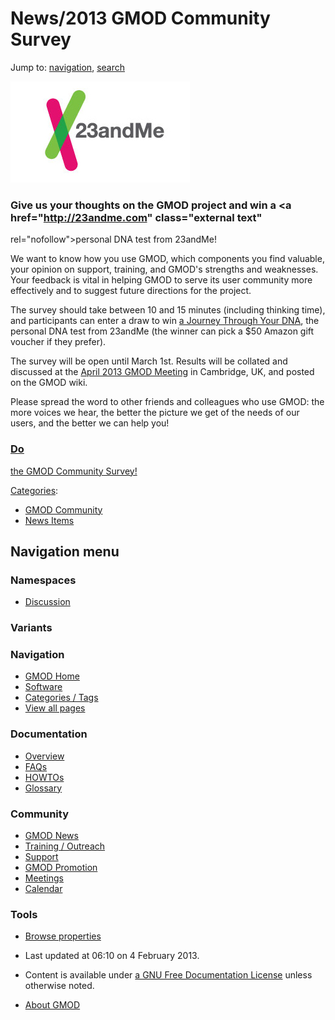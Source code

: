 



<span id="top"></span>




# <span dir="auto">News/2013 GMOD Community Survey</span>






Jump to: [navigation](#mw-navigation), [search](#p-search)




<a href="http://23andme.com" rel="nofollow" title="23andMe"><img
src="https://raw.githubusercontent.com/GMOD/gmod.github.io/main/mediawiki/images/f/f5/23andme-logo.jpg" width="287"
height="162" alt="23andMe" /></a>



### <span id="Give_us_your_thoughts_on_the_GMOD_project_and_win_a_personal_DNA_test_from_23andMe.21" class="mw-headline">Give us your thoughts on the GMOD project and win a <a href="http://23andme.com" class="external text"
rel="nofollow">personal DNA test from 23andMe</a>!</span>

We want to know how you use GMOD, which components you find valuable,
your opinion on support, training, and GMOD's strengths and weaknesses.
Your feedback is vital in helping GMOD to serve its user community more
effectively and to suggest future directions for the project.

  
The survey should take between 10 and 15 minutes (including thinking
time), and participants can enter a draw to win
<a href="https://www.23andme.com/store/cart/" class="external text"
rel="nofollow">a Journey Through Your DNA</a>, the personal DNA test
from 23andMe (the winner can pick a \$50 Amazon gift voucher if they
prefer).

  
The survey will be open until March 1st. Results will be collated and
discussed at the [April 2013 GMOD
Meeting](../April_2013_GMOD_Meeting "April 2013 GMOD Meeting") in
Cambridge, UK, and posted on the GMOD wiki.

  
Please spread the word to other friends and colleagues who use GMOD: the
more voices we hear, the better the picture we get of the needs of our
users, and the better we can help you!

  

### <span id="Do_the_GMOD_Community_Survey.21" class="mw-headline"><a href="../../survey-1.html" class="external text" rel="nofollow">Do
the GMOD Community Survey!</a></span>




[Categories](../Special%3ACategories "Special%3ACategories"):

- [GMOD Community](../Category%3AGMOD_Community "Category%3AGMOD Community")
- [News Items](../Category%3ANews_Items "Category%3ANews Items")






## Navigation menu



### Namespaces


- <span id="ca-talk"><a
  href="http://gmod.org/mediawiki/index.php?title=Talk:News/2013_GMOD_Community_Survey&amp;action=edit&amp;redlink=1"
  accesskey="t"
  title="Discussion about the content page [t]">Discussion</a></span>


### 

### Variants[](#)








<a href="../Main_Page"
style="background-image: url(../../images/GMOD-cogs.png);"
title="Visit the main page"></a>


### Navigation



- <span id="n-GMOD-Home">[GMOD Home](../Main_Page)</span>
- <span id="n-Software">[Software](../GMOD_Components)</span>
- <span id="n-Categories-.2F-Tags">[Categories /
  Tags](../Categories)</span>
- <span id="n-View-all-pages">[View all
  pages](../Special:AllPages)</span>




### Documentation



- <span id="n-Overview">[Overview](../Overview)</span>
- <span id="n-FAQs">[FAQs](../Category%3AFAQ)</span>
- <span id="n-HOWTOs">[HOWTOs](../Category%3AHOWTO)</span>
- <span id="n-Glossary">[Glossary](../Glossary)</span>




### Community



- <span id="n-GMOD-News">[GMOD News](../GMOD_News)</span>
- <span id="n-Training-.2F-Outreach">[Training /
  Outreach](../Training_and_Outreach)</span>
- <span id="n-Support">[Support](../Support)</span>
- <span id="n-GMOD-Promotion">[GMOD Promotion](../GMOD_Promotion)</span>
- <span id="n-Meetings">[Meetings](../Meetings)</span>
- <span id="n-Calendar">[Calendar](../Calendar)</span>




### Tools

- <span id="t-smwbrowselink"><a href="../Special%3ABrowse/News-2F2013_GMOD_Community_Survey"
  rel="smw-browse">Browse properties</a></span>



- <span id="footer-info-lastmod">Last updated at 06:10 on 4 February
  2013.</span>
<!-- - <span id="footer-info-viewcount">8,382 page views.</span> -->
- <span id="footer-info-copyright">Content is available under
  <a href="http://www.gnu.org/licenses/fdl-1.3.html" class="external"
  rel="nofollow">a GNU Free Documentation License</a> unless otherwise
  noted.</span>

<!-- -->

- <span id="footer-places-about">[About
  GMOD](../GMOD%3AAbout "GMOD%3AAbout")</span>

<!-- -->





